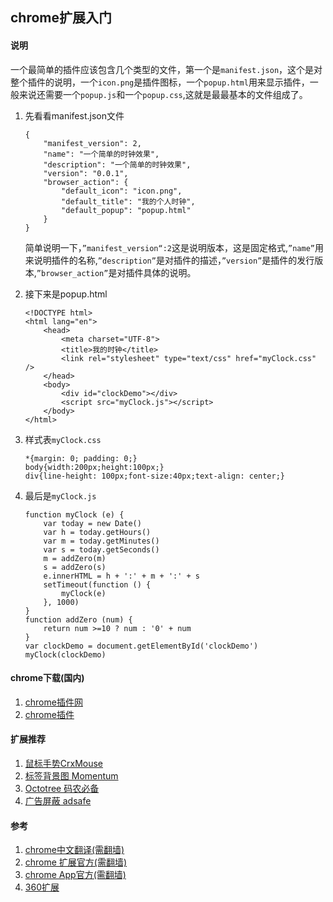 ## chrome扩展入门

#### 说明
一个最简单的插件应该包含几个类型的文件，第一个是`manifest.json`，这个是对整个插件的说明，一个`icon.png`是插件图标，一个`popup.html`用来显示插件，一般来说还需要一个`popup.js`和一个`popup.css`,这就是最最基本的文件组成了。

1. 先看看manifest.json文件
    ```
    {
        "manifest_version": 2,
        "name": "一个简单的时钟效果",
        "description": "一个简单的时钟效果",
        "version": "0.0.1",
        "browser_action": {
            "default_icon": "icon.png",
            "default_title": "我的个人时钟",
            "default_popup": "popup.html"
        }
    }
    ```

    简单说明一下，`”manifest_version“:2`这是说明版本，这是固定格式,`”name”`用来说明插件的名称,`”description”`是对插件的描述，`”version”`是插件的发行版本,`”browser_action”`是对插件具体的说明。


1. 接下来是popup.html

    ```
    <!DOCTYPE html>
    <html lang="en">
        <head>
            <meta charset="UTF-8">
            <title>我的时钟</title>
            <link rel="stylesheet" type="text/css" href="myClock.css" />
        </head>
        <body>
            <div id="clockDemo"></div>
            <script src="myClock.js"></script>
        </body>
    </html>
    ```


1. 样式表`myClock.css`

    ```
    *{margin: 0; padding: 0;}
    body{width:200px;height:100px;}
    div{line-height: 100px;font-size:40px;text-align: center;}
    ```

1. 最后是`myClock.js`

    ```
    function myClock (e) {
        var today = new Date()
        var h = today.getHours()
        var m = today.getMinutes()
        var s = today.getSeconds()
        m = addZero(m)
        s = addZero(s)
        e.innerHTML = h + ':' + m + ':' + s
        setTimeout(function () {
            myClock(e)
        }, 1000)
    }
    function addZero (num) {
        return num >=10 ? num : '0' + num
    }
    var clockDemo = document.getElementById('clockDemo')
    myClock(clockDemo)
    ```



#### chrome下载(国内)
1. [chrome插件网](http://chromecj.com/list/)
1. [chrome插件](http://www.cnplugins.com/)

#### 扩展推荐
1. [鼠标手势CrxMouse](http://chromecj.com/productivity/2014-07/27.html)
1. [标签背景图 Momentum](http://chromecj.com/accessibility/2017-05/746.html)
1. [Octotree 码农必备](http://chromecj.com/web-development/2017-10/840.html)
1. [广告屏蔽 adsafe](http://chromecj.com/fun/2017-07/778.html)


#### 参考
1. [chrome中文翻译(需翻墙)](https://crxdoc-zh.appspot.com/extensions/getstarted)
1. [chrome 扩展官方(需翻墙)](https://developer.chrome.com/extensions/manifest)
1. [chrome App官方(需翻墙)](https://developer.chrome.com/apps/manifest)
1. [360扩展](http://open.chrome.360.cn/extension_dev/overview.html)